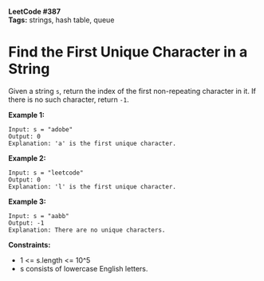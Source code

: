 **LeetCode #387**  
**Tags:** strings, hash table, queue

# Find the First Unique Character in a String

Given a string `s`, return the index of the first non-repeating character in it. If there is no such character, return `-1`.

**Example 1:**
```
Input: s = "adobe"
Output: 0
Explanation: 'a' is the first unique character.
```

**Example 2:**
```
Input: s = "leetcode"
Output: 0
Explanation: 'l' is the first unique character.
```

**Example 3:**
```
Input: s = "aabb"
Output: -1
Explanation: There are no unique characters.
```

**Constraints:**
- 1 <= s.length <= 10^5
- s consists of lowercase English letters. 